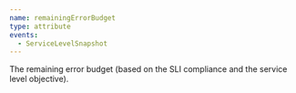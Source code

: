 ```yaml
---
name: remainingErrorBudget
type: attribute
events:
  - ServiceLevelSnapshot
---
```


The remaining error budget (based on the SLI compliance and the service level objective).
